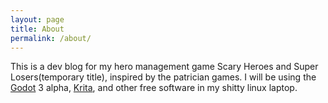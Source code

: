 ```yaml
---
layout: page
title: About
permalink: /about/
---
```


This is a dev blog for my hero management game Scary Heroes and Super Losers(temporary title), inspired by the patrician games.
I will be using the <a href="https://github.com/godotengine/godot">Godot</a> 3 alpha, <a
href="https://github.com/KDE/krita">Krita</a>, and other free software in my shitty linux laptop.
